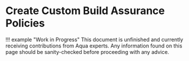 # Create Custom Build Assurance Policies

!!! example "Work in Progress"
    This document is unfinished and currently receiving contributions from Aqua experts. Any information found on this page should be sanity-checked before proceeding with any advice.
